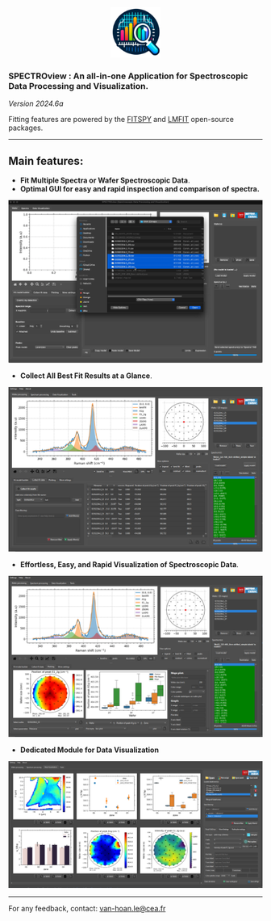 <p align="center">
    <img width=100 src="resources/icon3.png">
</p>

### SPECTROview : An all-in-one Application for Spectroscopic Data Processing and Visualization.

*Version 2024.6a*

Fitting features are powered
by the [FITSPY](https://github.com/CEA-MetroCarac/fitspy)
and [LMFIT](https://lmfit.github.io/lmfit-py/) open-source packages.
___

## Main features:

- **Fit Multiple Spectra or Wafer Spectroscopic Data**.
- **Optimal GUI for easy and rapid inspection and comparison of spectra.**

<p align="center">
    <img src="resources/images/1. Loading files and navigation.gif">
</p>

- **Collect All Best Fit Results at a Glance**.

<p align="center">
    <img src="resources/images/main_windows2.PNG">
</p>

- **Effortless, Easy, and Rapid Visualization of Spectroscopic Data**.

<p align="center">
    <img src="resources/images/main_windows3.PNG">
</p>

- **Dedicated Module for Data Visualization**

<p align="center">
    <img src="resources/images/main_windows4.PNG">
</p>


---

For any feedback, contact: [van-hoan.le@cea.fr](mailto:van-hoan.le@cea.fr)
